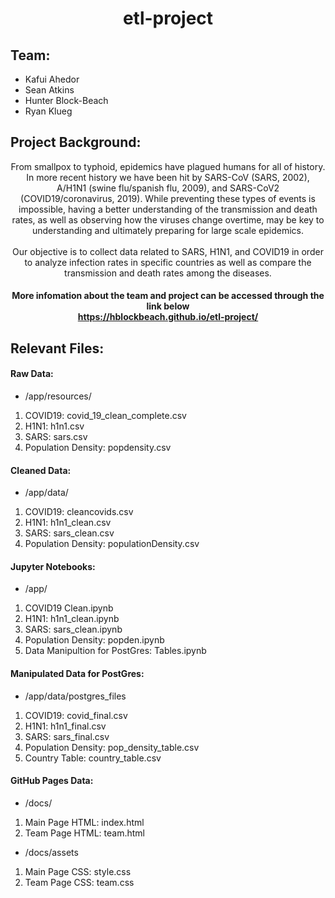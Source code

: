 # <div align="center">**etl-project**<div> 

## Team:
* Kafui Ahedor
* Sean Atkins
* Hunter Block-Beach
* Ryan Klueg




## Project Background:
<div align="center"> From smallpox to typhoid, epidemics have plagued humans for all of history. In more recent history we have been hit by SARS-CoV (SARS, 2002), A/H1N1 (swine flu/spanish flu, 2009), and SARS-CoV2 (COVID19/coronavirus, 2019). While preventing these types of events is impossible, having a better understanding of the transmission and death rates, as well as observing how the viruses change overtime, may be key to understanding and ultimately preparing for large scale epidemics. </div><br>

<div align="center">Our objective is to collect data related to SARS, H1N1, and COVID19 in order to analyze infection rates in specific countries as well as compare the transmission and death rates among the diseases. </div>

#### <div align="center"> More infomation about the team and project can be accessed through the link below<br> https://hblockbeach.github.io/etl-project/</div>


## Relevant Files:

#### Raw Data:
* /app/resources/
1. COVID19: covid_19_clean_complete.csv
2. H1N1: h1n1.csv
3. SARS: sars.csv
4. Population Density: popdensity.csv

#### Cleaned Data:
* /app/data/
1. COVID19: cleancovids.csv
2. H1N1: h1n1_clean.csv
3. SARS: sars_clean.csv
4. Population Density: populationDensity.csv

#### Jupyter Notebooks:
* /app/
1. COVID19 Clean.ipynb
2. H1N1: h1n1_clean.ipynb
3. SARS: sars_clean.ipynb
4. Population Density: popden.ipynb
5. Data Manipultion for PostGres: Tables.ipynb

#### Manipulated Data for PostGres:
* /app/data/postgres_files
1. COVID19: covid_final.csv
2. H1N1: h1n1_final.csv
3. SARS: sars_final.csv
4. Population Density: pop_density_table.csv
5. Country Table: country_table.csv



#### GitHub Pages Data:
* /docs/
1. Main Page HTML: index.html
2. Team Page HTML: team.html
* /docs/assets
1. Main Page CSS: style.css
2. Team Page CSS: team.css

